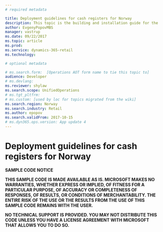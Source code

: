 ```yaml
---
# required metadata

title: Deployment guidelines for cash registers for Norway
description: This topic is the building and installation guide for the Retail localiaztion for Norway
author: EvgenyPopovMBS
manager: vastrup
ms.date: 09/22/2017
ms.topic: article
ms.prod: 
ms.service: dynamics-365-retail
ms.technology: 

# optional metadata

# ms.search.form:  [Operations AOT form name to tie this topic to]
audience: Developer
# ms.devlang: 
ms.reviewer: shylaw
ms.search.scope: UnifiedOperations
# ms.tgt_pltfrm: 
# ms.custom: [used by loc for topics migrated from the wiki]
ms.search.region: Norway
ms.search.industry: Retail
ms.author: epopov
ms.search.validFrom: 2017-10-15
# ms.dyn365.ops.version: App update 4
---
```

# Deployment guidelines for cash registers for Norway

**SAMPLE CODE NOTICE**

**THIS SAMPLE CODE IS MADE AVAILABLE AS IS.  MICROSOFT MAKES NO WARRANTIES, WHETHER EXPRESS OR IMPLIED, OF FITNESS FOR A PARTICULAR PURPOSE, OF ACCURACY OR COMPLETENESS OF RESPONSES, OF RESULTS, OR CONDITIONS OF MERCHANTABILITY.  THE ENTIRE RISK OF THE USE OR THE RESULTS FROM THE USE OF THIS SAMPLE CODE REMAINS WITH THE USER.**

**NO TECHNICAL SUPPORT IS PROVIDED.  YOU MAY NOT DISTRIBUTE THIS CODE UNLESS YOU HAVE A LICENSE AGREEMENT WITH MICROSOFT THAT ALLOWS YOU TO DO SO.**

